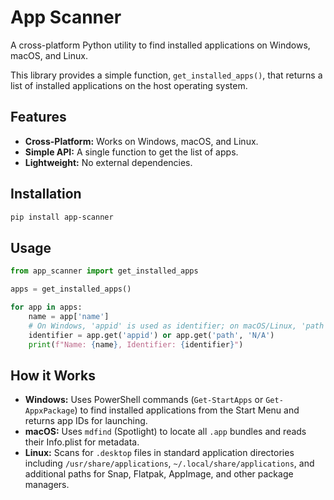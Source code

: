 # App Scanner

A cross-platform Python utility to find installed applications on Windows, macOS, and Linux.

This library provides a simple function, `get_installed_apps()`, that returns a list of installed applications on the host operating system.

## Features

- **Cross-Platform:** Works on Windows, macOS, and Linux.
- **Simple API:** A single function to get the list of apps.
- **Lightweight:** No external dependencies.

## Installation

```bash
pip install app-scanner
```

## Usage

```python
from app_scanner import get_installed_apps

apps = get_installed_apps()

for app in apps:
    name = app['name']
    # On Windows, 'appid' is used as identifier; on macOS/Linux, 'path' is used
    identifier = app.get('appid') or app.get('path', 'N/A')
    print(f"Name: {name}, Identifier: {identifier}")
```

## How it Works

- **Windows:** Uses PowerShell commands (`Get-StartApps` or `Get-AppxPackage`) to find installed applications from the Start Menu and returns app IDs for launching.
- **macOS:** Uses `mdfind` (Spotlight) to locate all `.app` bundles and reads their Info.plist for metadata.
- **Linux:** Scans for `.desktop` files in standard application directories including `/usr/share/applications`, `~/.local/share/applications`, and additional paths for Snap, Flatpak, AppImage, and other package managers.

